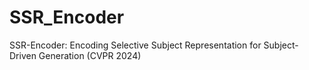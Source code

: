 # SSR_Encoder
SSR-Encoder: Encoding Selective Subject Representation for Subject-Driven Generation (CVPR 2024)
